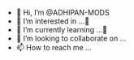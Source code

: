 - 👋 Hi, I’m @ADHIPAN-MODS
- 👀 I’m interested in ...🤘
- 🌱 I’m currently learning ...🤘
- 💞️ I’m looking to collaborate on ...
- 📫 How to reach me ...

<!---
ADHIPAN-MODS/ADHIPAN-MODS is a ✨ special ✨ repository because its `README.md` (this file) appears on your GitHub profile.
You can click the Preview link to take a look at your changes.
--->
